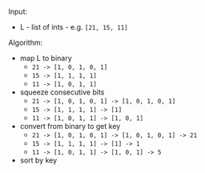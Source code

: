 Input:

- L - list of ints - e.g. `[21, 15, 11]`

Algorithm:

- map L to binary
  - `21 -> [1, 0, 1, 0, 1]`
  - `15 -> [1, 1, 1, 1]`
  - `11 -> [1, 0, 1, 1]`
- squeeze consecutive bits
  - `21 -> [1, 0, 1, 0, 1] -> [1, 0, 1, 0, 1]`
  - `15 -> [1, 1, 1, 1] -> [1]`
  - `11 -> [1, 0, 1, 1] -> [1, 0, 1]`
- convert from binary to get key
  - `21 -> [1, 0, 1, 0, 1] -> [1, 0, 1, 0, 1] -> 21`
  - `15 -> [1, 1, 1, 1] -> [1] -> 1`
  - `11 -> [1, 0, 1, 1] -> [1, 0, 1] -> 5`
- sort by key
